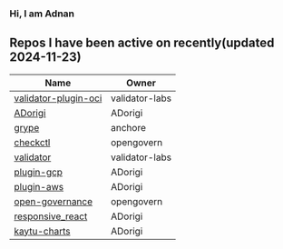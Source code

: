 ### Hi, I am Adnan

## Repos I have been active on recently(updated 2024-11-23)
| Name | Owner |
|------|--------------|
| [validator-plugin-oci](https://github.com/ADorigi/validator-plugin-oci) | validator-labs |
| [ADorigi](https://github.com/ADorigi/ADorigi) | ADorigi |
| [grype](https://github.com/ADorigi/grype) | anchore |
| [checkctl](https://github.com/opengovern/checkctl) | opengovern |
| [validator](https://github.com/ADorigi/validator) | validator-labs |
| [plugin-gcp](https://github.com/ADorigi/plugin-gcp) | ADorigi |
| [plugin-aws](https://github.com/ADorigi/plugin-aws) | ADorigi |
| [open-governance](https://github.com/ADorigi/open-governance) | opengovern |
| [responsive_react](https://github.com/ADorigi/responsive_react) | ADorigi |
| [kaytu-charts](https://github.com/ADorigi/kaytu-charts) | ADorigi |



